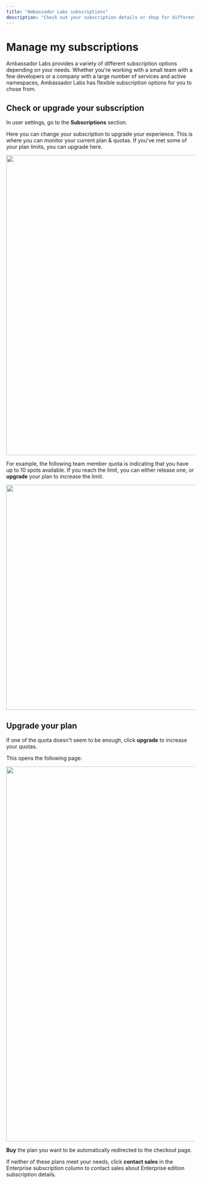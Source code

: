 ```yaml
---
title: "Ambassador Labs subscriptions"
description: "Check out your subscription details or shop for different subscription editions. Depending on your needs, Ambassador Labs has plans for all sizes of companies and applications."
---
```

# Manage my subscriptions

Ambassador Labs provides a variety of different subscription options depending on your needs. Whether you're working with a small team with a few developers or a company with a large number of services and active namespaces, Ambassador Labs has flexible subscription options for you to chose from. 

## Check or upgrade your subscription

In user settings, go to the **Subscriptions** section.

Here you can change your subscription to upgrade your experience. This is where you can monitor your current plan & quotas. If you've met some of your plan limits, you can upgrade here.

  <p align="center">
    <img src="../../../images/team-subscriptions.png" width="800"/>
  </p>

For example, the following team member quota is indicating that you have up to 10 spots available. If you reach the limit, you can either release one, or **upgrade** your plan to increase the limit.

  <p align="center">
    <img src="../../../images/team-members-quota.png" width="600"/>
  </p>

## Upgrade your plan

If one of the quota doesn't seem to be enough, click **upgrade** to increase your quotas.

This opens the following page:

  <p align="center">
    <img src="../../../images/team-subscription-plans.png" width="1000"/>
  </p>

 **Buy** the plan you want to be automatically redirected to the checkout page.

If neither of these plans meet your needs, click **contact sales** in the Enterprise subscription column to contact sales about Enterprise edition subscription details.

